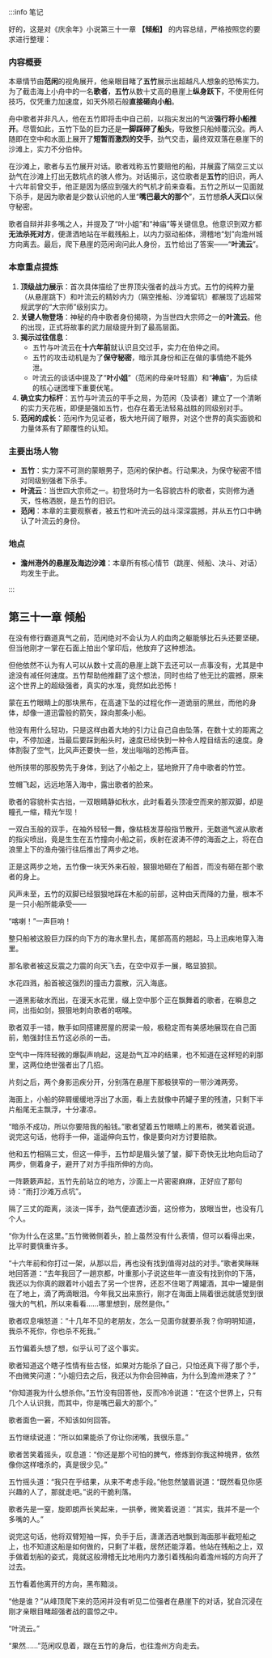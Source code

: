 :::info 笔记

好的，这是对《庆余年》小说第三十一章 **【倾船】** 的内容总结，严格按照您的要求进行整理：

### 内容概要

本章情节由**范闲**的视角展开，他亲眼目睹了**五竹**展示出超越凡人想象的恐怖实力。为了截击海上小舟中的一名**歌者**，**五竹**从数十丈高的悬崖上**纵身跃下**，不使用任何技巧，仅凭重力加速度，如天外陨石般**直接砸向小船**。

舟中歌者并非凡人，他在五竹即将击中自己前，以指尖发出的气波**强行将小船推开**。尽管如此，五竹下坠的巨力还是**一脚踩碎了船头**，导致整只船倾覆沉没。两人随即在空中和水面上展开了**短暂而激烈的交手**，劲气交击，最终双双落在悬崖下的沙滩上，实力不分伯仲。

在沙滩上，歌者与五竹展开对话。歌者戏称五竹要赔他的船，并展露了隔空三丈以劲气在沙滩上打出无数坑点的骇人修为。对话揭示，这位歌者是**五竹**的旧识，两人十六年前曾交手，他正是因为感应到强大的气机才前来查看。五竹之所以一见面就下杀手，是因为歌者是少数认识他的人里“**嘴巴最大的那个**”，五竹想**杀人灭口**以保守秘密。

歌者自辩并非多嘴之人，并提及了“叶小姐”和“神庙”等关键信息。他意识到双方都**无法杀死对方**，便潇洒地站在半截残船上，以内力驱动船体，滑稽地“划”向澹州城方向离去。最后，爬下悬崖的范闲询问此人身份，五竹给出了答案——“**叶流云**”。

### 本章重点提炼

1.  **顶级战力展示**：首次具体描绘了世界顶尖强者的战斗方式。五竹的纯粹力量（从悬崖跳下）和叶流云的精妙内力（隔空推船、沙滩留坑）都展现了远超常规武学的“大宗师”级别实力。
2.  **关键人物登场**：神秘的舟中歌者身份揭晓，为当世四大宗师之一的**叶流云**。他的出现，正式将故事的武力层级提升到了最高层面。
3.  **揭示过往信息**：
    *   五竹与叶流云在**十六年前**就认识且交过手，实力在伯仲之间。
    *   五竹的攻击动机是为了**保守秘密**，暗示其身份和正在做的事情绝不能外泄。
    *   叶流云的谈话中提及了“**叶小姐**”（范闲的母亲叶轻眉）和“**神庙**”，为后续的核心谜团埋下重要伏笔。
4.  **确立实力标杆**：五竹与叶流云的平手之局，为范闲（及读者）建立了一个清晰的实力天花板，即便是强如五竹，也存在着无法轻易战胜的同级别对手。
5.  **范闲的成长**：范闲作为见证者，极大地开阔了眼界，对这个世界的真实面貌和力量体系有了颠覆性的认知。

### 主要出场人物

*   **五竹**：实力深不可测的蒙眼男子，范闲的保护者。行动果决，为保守秘密不惜对同级别强者下杀手。
*   **叶流云**：当世四大宗师之一。初登场时为一名容貌古朴的歌者，实则修为通天，性格洒脱，是五竹的旧识。
*   **范闲**：本章的主要观察者，被五竹和叶流云的战斗深深震撼，并从五竹口中确认了叶流云的身份。

### 地点

*   **澹州港外的悬崖及海边沙滩**：本章所有核心情节（跳崖、倾船、决斗、对话）均发生于此。

:::

## 第三十一章 **倾船**

在没有修行霸道真气之前，范闲绝对不会认为人的血肉之躯能够比石头还要坚硬。但当他刚才一掌在石面上拍出个掌印后，他放弃了这种想法。

但他依然不认为有人可以从数十丈高的悬崖上跳下去还可以一点事没有，尤其是中途没有减任何速度。五竹帮助他推翻了这个想法，同时也给了他无比的震撼，原来这个世界上的超级强者，真实的水准，竟然如此恐怖！

蒙在五竹眼睛上的那块黑布，在高速下坠的过程化作一道诡丽的黑丝，而他的身体，却像一道迅雷般的箭矢，跺向那条小船。

他没有用什么轻功，只是这样由着大地的引力让自己自由坠落，在数十丈的距离之中，不停加速，当最后要踩到船头时，速度已经快到一种令人瞠目结舌的速度。身体割裂了空气，比风声还要快一些，发出嗡嗡的恐怖声音。

他所挟带的那股势先于身体，到达了小船之上，猛地掀开了舟中歌者的竹笠。

笠帽飞起，远远地落入海中，露出歌者的脸来。

歌者的容貌朴实古拙，一双眼睛静如秋水，此时看着头顶凌空而来的那双脚，却是瞳孔一缩，精光乍现！

一双白玉般的双手，在袖外轻轻一舞，像枯枝发芽般指节散开，无数道气波从歌者的指尖喷出，竟是生生在五竹撞向小船之前，疾射在波涛不停的海面之上，将在白浪里上下的渔舟强行往后推出了两步之地。

正是这两步之地，五竹像一块天外来石般，狠狠地砸在了船首，而没有砸在那个歌者的身上。

风声未至，五竹的双脚已经狠狠地踩在木船的前部，这种由天而降的力量，根本不是一只小船所能承受——

“喀喇！”一声巨响！

整只船被这股巨力踩的向下方的海水里扎去，尾部高高的翘起，马上迅疾地穿入海里。

那名歌者被这反震之力震的向天飞去，在空中双手一展，略显狼狈。

水花四溅，船首被这强烈的撞击力震散，沉入海底。

一道黑影破水而出，在漫天水花里，缀上空中那个正在飘舞着的歌者，在瞬息之间，出指如剑，狠狠地刺向歌者的咽喉。

歌者双手一错，散手如同搭建房屋的房梁一般，极稳定而有美感地展现在自己面前，勉强封住五竹这必杀的一击。

空气中一阵阵轻微的爆裂声响起，这是劲气互冲的结果，也不知道在这样短的刹那里，这两位绝世强者出了几招。

片刻之后，两个身影迅疾分开，分别落在悬崖下那极狭窄的一带沙滩两旁。

海面上，小船的碎屑缓缓地浮出了水面，看上去就像中药罐子里的残渣，只剩下半片船尾无主飘浮，十分凄凉。

“暗杀不成功，所以你要陪我的船钱。”歌者望着五竹眼睛上的黑布，微笑着说道。说完这句话，他将手一伸，遥遥伸向五竹，像是要向对方讨要赔款。

他和五竹相隔三丈，但这一伸手，五竹却是眉头皱了皱，脚下奇快无比地向后动了两步，侧着身子，避开了对方手指所伸的方向。

一阵簌簌声起，五竹先前站立的地方，沙面上一片密密麻麻，正好应了那句诗：“雨打沙滩万点坑”。

隔了三丈的距离，淡淡一挥手，劲气便直透沙面，这份修为，放眼当世，也没有几个人。

“你为什么在这里。”五竹微微侧着头，脸上虽然没有什么表情，但可以看得出来，比平时要慎重许多。

“十六年前和你打过一架，从那以后，再也没有找到值得对战的对手。”歌者笑眯眯地回答道：“去年我回了一趟京都，叶重那小子说这些年一直没有找到你的下落，我还以为你真的跟着叶小姐去了另一个世界，还忍不住喝了两罐酒，其中一罐是倒在了地上，滴了两滴眼泪。今年我又出来旅行，刚才在海面上隔着很远就感觉到很强大的气机，所以来看看……哪里想到，居然是你。”

歌者叹息嗔怒道：“十几年不见的老朋友，怎么一见面你就要杀我？你明明知道，我杀不死你，你也杀不死我。”

五竹偏着头想了想，似乎认可了这个事实。

歌者知道这个瞎子性情有些古怪，如果对方能杀了自己，只怕还真下得了那个手，不由微笑问道：“小姐归去之后，我还以为你会回神庙，为什么到澹州港来了？”

“你知道我为什么想杀你。”五竹没有回答他，反而冷冷说道：“在这个世界上，只有几个人认识我，而其中，你是嘴巴最大的那个。”

歌者面色一窘，不知该如何回答。

五竹继续说道：“所以如果能杀了你让你闭嘴，我很乐意。”

歌者苦笑着摇头，叹息道：“你还是那个可怕的脾气，修炼到你我这种境界，依然像你这样嗜杀的，真是很少见。”

五竹摇头道：“我只在乎结果，从来不考虑手段。”他忽然皱眉说道：“既然看见你感兴趣的人了，那就走吧。”说的干脆利落。

歌者先是一窒，旋即朗声长笑起来，一拱拳，微笑着说道：“其实，我并不是一个多嘴的人。”

说完这句话，他将双臂短袖一挥，负手于后，潇潇洒洒地飘到海面那半截短船之上，也不知道这船是如何做的，只剩了半截，居然还能浮着。他站在残船之上，双手做着划船的姿式，竟就这般滑稽无比地用内力激引着残船向着澹州城的方向开了过去。

五竹看着他离开的方向，黑布黯淡。

“他是谁？”从峰顶爬下来的范闲并没有听见二位强者在悬崖下的对话，犹自沉浸在刚才亲眼目睹超强者战的震惊之中。

“叶流云。”

“果然……”范闲叹息着，跟在五竹的身后，也往澹州方向走去。

